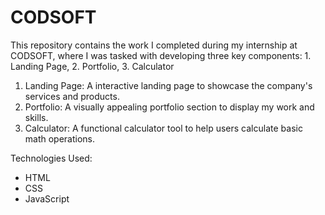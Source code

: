 # CODSOFT
This repository contains the work I completed during my internship at CODSOFT, where I was tasked with developing three key components:  1. Landing Page, 2. Portfolio, 3. Calculator

1. Landing Page: A interactive landing page to showcase the company's services and products.
2. Portfolio: A visually appealing portfolio section to display my work and skills.
3. Calculator: A functional calculator tool to help users calculate basic math operations.

Technologies Used:
- HTML
- CSS
- JavaScript 
